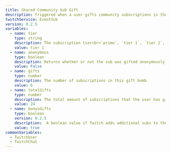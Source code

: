 ```yaml
---
title: Shared Community Sub Gift
description: Triggered when a user gifts community subscriptions in the shared chat
twitchService: EventSub
version: 0.2.5
variables:
  - name: tier
    type: string
    description: The subscription tier<br>`prime`, `tier 1`, `tier 2`, `tier 3`
    value: tier 1
  - name: anonymous
    type: boolean
    description: Returns whether or not the sub was gifted anonymously
    value: False
  - name: gifts
    type: number
    description: The number of subscriptions in this gift bomb
    value: 6
  - name: totalGifts
    type: number
    description: The total amount of subscriptions that the user has gifted
    value: 24
  - name: bonusGifts
    type: boolean
    version: 0.2.5
    description:  A boolean value if Twitch adds additional subs to the Gift Bomb.
    value: true
commonVariables:
  - TwitchUser
  - TwitchChat
---
```

